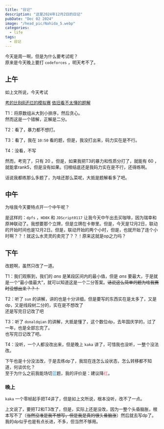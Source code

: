 ```yaml
---
title: "日记"
description: "这是2024年12月2日的日记"
pubDate: "Dec 02 2024"
image: "/head_pic/Nahida_5.webp"
categories:
  - life
tags:
  - 日记
---
```


今天是周一啊，但是为什么要考试呢？  
原来是今天晚上要打 `codeforces` ，明天考不了。

## 上午
如上文所说，今天考试

<a href = "https://local.cwoi.com.cn:8443/contest/C0659">考的比B组还烂的模拟赛</a> <a href = "https://gitee.com/ybz2010/OI/raw/main/exam/2024-12-02/1202%20C%E7%BB%84%E9%A2%98%E8%A7%A3.pdf">依旧看不太懂的题解</a>

T1：将原数组从大到小排序，然后贪心。  
然而这是一个错解，正解是二分。

T2：看了，暴力都不想打。

T3：看了，我在 `10:50` 看的题，但是，我没打出来，码力实在是不行。

T4：没看，不写

然而，考完了，只有 $20$ 。但是，如果我把T3的暴力和性质分打了，就能有 $60$ ，就能拿rank5，但是没有如果。归根结底还是我码力实在是不行，还得练啊。

话说我都练那么多题了，为啥还那么菜呢，大抵是题解看多了吧。

## 中午
为啥我今天要特点开一个中午呢？

是这样的：`dpfs` ，`HD0X` 和 `JDScript0117` 让我今天中午出去买咖啡，因为瑞幸和原神联动了。我想要那个立牌，但是立牌在卡劵里。但是，今天是12月2日，联动的开始时间也是12月2日。但是，联动开始的两个小时，但是，也就开始了连个小时啊？？！就这么水灵灵的卖完了？？！原来这就是op之力吗？

## 下午
改题啊，虽然只改了一道。

T1：我们观察到，我们的 $ans$ 是某段区间内的最小值，但是 $ans$ 要最大，于是就是一个“最小值最大”，就可以知道这是一个二分答案。~~话说这么简单的题为啥我赛时没想出来？？！~~

T2：听了 `sun` 的讲解，讲的也是十分详细，但是要写的东西实在是太多了，又是dp，又是线段树二分的，实在是不想改了  
还是写完日记改了吧

T3：听了 `donaldqian` 的讲解，大抵是懂了，这个数位dp，去年国庆学的，过了一年，也是全部忘完了。  
也写完日记改了吧。

T4：没听，一个人都没改出来，但是晚上 `kaka` 讲了，可惜我也没听，一整个没法改。

下午也是十分没法改，于是去练dp了，我现在连怎么设状态，怎么转移都不知道，何谈优化？  
至于为什么之前我能场切<font color = "#3498DB">蓝</font>题，我的评价是：建议降<font color = "#FE4C61">红</font>。

### 晚上
`kaka` 一个零帧起手把T4讲了，但是如上文所说，根本没听，改不了一点。

上文说了，要把T2和T3改了，但是，实际上还是没改，因为一整个头昏脑胀，根本写不了（~~当然没准是我不想写，但是我是真的很头昏脑涨~~）然后就去写dp了。我的dp似乎也是有点长进，不多，但当然不够用。